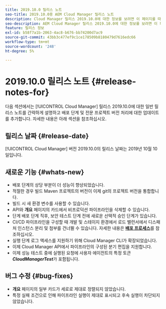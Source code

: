 ```yaml
---
title: 2019.10.0 릴리스 노트
seo-title: 2019.10.0용 AEM Cloud Manager 릴리스 노트
description: Cloud Manager 릴리스 2019.10.0에 대한 정보를 보려면 이 페이지를 따르십시오.
seo-description: AEM Cloud Manager 릴리스 2019.10.0에 대한 정보를 보려면 이 페이지를 따르십시오.
feature: 릴리스 정보
exl-id: b58f7a1b-2063-4ac8-b676-bb74200d7ac9
source-git-commit: 43bb3c477ef9c1ce178509b8180479d7616edc66
workflow-type: tm+mt
source-wordcount: '248'
ht-degree: 5%

---
```


# 2019.10.0 릴리스 노트 {#release-notes-for}

다음 섹션에서는 [!UICONTROL Cloud Manager] 릴리스 2019.10.0에 대한 일반 릴리스 노트를 간략하게 설명하고 배포 단계 및 전문 프로젝트 버전 처리에 대한 업데이트를 추가합니다.
자세한 내용은 아래 섹션을 참조하십시오.

## 릴리스 날짜 {#release-date}

[!UICONTROL Cloud Manager] 버전 2019.10.0의 릴리스 날짜는 2019년 10월 10일입니다.

## 새로운 기능 {#whats-new}

* 배포 단계의 상당 부분이 더 성능이 향상되었습니다.
* 적절한 경우 빌드 Maven 프로젝트의 버전이 이제 git의 프로젝트 버전을 통합합니다.
* 빌드 시 새 환경 변수를 사용할 수 있습니다.
* API와 **개요** 페이지의 카드에서 비프로덕션 파이프라인을 삭제할 수 있습니다.
* 단계 배포 단계 직후, 보안 테스트 단계 전에 새로운 선택적 승인 단계가 있습니다.
* CI/CD 파이프라인을 구성할 때 개발 및 스테이지 환경에서 로드 밸런서에서 디스패처 인스턴스 분리 및 첨부를 건너뛸 수 있습니다.
자세한 내용은 **[배포 프로세스](deploying-code.md#deployment-process)**&#x200B;를 참조하십시오.
* 실행 단계 로그 액세스를 지원하기 위해 Cloud Manager CLI가 확장되었습니다.
* 이제 Cloud Manager API에서 파이프라인의 구성된 분기 편집을 지원합니다.
* 이제 성능 테스트 중에 실행된 요청에 사용자 에이전트의 특정 토큰 ***CloudManagerTest***&#x200B;가 포함됩니다.

## 버그 수정 {#bug-fixes}

* **개요** 페이지의 일부 카드가 세로로 제대로 정렬되지 않았습니다.
* 특정 실패 조건으로 인해 파이프라인 실행이 제대로 표시되고 후속 실행이 차단되지 않았습니다.

